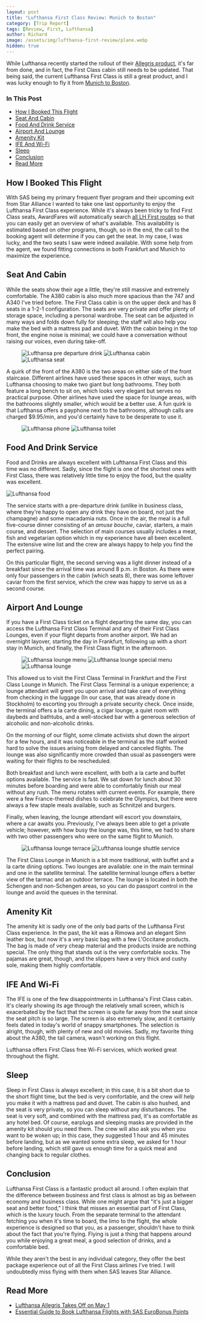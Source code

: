 ```yaml
---
layout: post
title: "Lufthansa First Class Review: Munich to Boston"
category: [Trip Report]
tags: [Review, First, Lufthansa]
author: Richard
image: /assets/img/lufthansa-first-review/plane.webp
hidden: true
---
```


While Lufthansa recently started the rollout of their [Allegris product](/lufthansa-allegris-first-flight), it's far from done, and in fact, the First Class cabin still needs to be updated. That being said, the current Lufthansa First Class is still a great product, and I was lucky enough to fly it from [Munich to Boston](https://awardfares.com/search?MUC.BOS.;c:first;a:LH).

### In This Post

- [How I Booked This Flight](#how-i-booked-this-flight)
- [Seat And Cabin](#seat-and-cabin)
- [Food And Drink Service](#food-and-drink-service)
- [Airport And Lounge](#airport-and-lounge)
- [Amenity Kit](#amenity-kit)
- [IFE And Wi-Fi](#ife-and-wi-fi)
- [Sleep](#sleep)
- [Conclusion](#conclusion)
- [Read More](#read-more)

## How I Booked This Flight

With SAS being my primary frequent flyer program and their upcoming exit from Star Alliance I wanted to take one last opportunity to enjoy the Lufthansa First Class experience. While it's always been tricky to find First Class seats, AwardFares will automatically search [all LH First routes](https://awardfares.com/search?..;c:first;a:LH;z:sas) so that you can easily get an overview of what's available. This availability is estimated based on other programs, though, so in the end, the call to the booking agent will determine if you can get the seat. In my case, I was lucky, and the two seats I saw were indeed available. With some help from the agent, we found fitting connections in both Frankfurt and Munich to maximize the experience.

## Seat And Cabin

While the seats show their age a little, they're still massive and extremely comfortable. The A380 cabin is also much more spacious than the 747 and A340 I've tried before. The First Class cabin is on the upper deck and has 8 seats in a 1-2-1 configuration. The seats are very private and offer plenty of storage space, including a personal wardrobe. The seat can be adjusted in many ways and folds down fully for sleeping; the staff will also help you make the bed with a mattress pad and duvet. With the cabin being in the top front, the engine noise is minimal; we could have a conversation without raising our voices, even during take-off.

<figure>
<img src="/assets/img/lufthansa-first-review/champagne.webp" alt="Lufthansa pre departure drink"/>
<img src="/assets/img/lufthansa-first-review/cabin.webp" alt="Lufthansa cabin"/>
<img src="/assets/img/lufthansa-first-review/seat.webp" alt="Lufthansa seat"/>
</figure>

A quirk of the front of the A380 is the two areas on either side of the front staircase. Different airlines have used these spaces in other ways, such as Lufthansa choosing to make two giant but long bathrooms. They both feature a long bench to sit on, which looks very elegant but serves no practical purpose. Other airlines have used the space for lounge areas, with the bathrooms slightly smaller, which would be a better use. A fun quirk is that Lufthansa offers a payphone next to the bathrooms, although calls are charged $9.95/min, and you'd certainly have to be desperate to use it.

<figure>
<img src="/assets/img/lufthansa-first-review/phone.webp" alt="Lufthansa phone"/>
<img src="/assets/img/lufthansa-first-review/toilet.webp" alt="Lufthansa toilet"/>
</figure>

## Food And Drink Service

Food and Drinks are always excellent with Lufthansa First Class and this time was no different. Sadly, since the flight is one of the shortest ones with First Class, there was relatively little time to enjoy the food, but the quality was excellent.

<img src="/assets/img/lufthansa-first-review/caviar.webp" alt="Lufthansa food"/>

The service starts with a pre-departure drink (unlike in business class, where they're happy to open any drink they have on board, not just the champagne) and some macadamia nuts. Once in the air, the meal is a full five-course dinner consisting of an *amuse bouche*, caviar, starters, a main course, and dessert. The selection of main courses usually includes a meat, fish and vegetarian option which in my experience have all been excellent. The extensive wine list and the crew are always happy to help you find the perfect pairing.

On this particular flight, the second serving was a light dinner instead of a breakfast since the arrival time was around 8 p.m. in Boston. As there were only four passengers in the cabin (which seats 8), there was some leftover caviar from the first service, which the crew was happy to serve us as a second course.

## Airport And Lounge

If you have a First Class ticket on a flight departing the same day, you can access the Lufthansa First Class Terminal and any of their First Class Lounges, even if your flight departs from another airport. We had an overnight layover, starting the day in Frankfurt, following up with a short stay in Munich, and finally, the First Class flight in the afternoon.

<figure>
<img src="/assets/img/lufthansa-first-review/lounge-menu.webp" alt="Lufthansa lounge menu"/>
<img src="/assets/img/lufthansa-first-review/special-menu.webp" alt="Lufthansa lounge special menu"/>
<img src="/assets/img/lufthansa-first-review/lounge.webp" alt="Lufthansa lounge"/>
</figure>

This allowed us to visit the First Class Terminal in Frankfurt and the First Class Lounge in Munich. The First Class Terminal is a unique experience; a lounge attendant will greet you upon arrival and take care of everything from checking in the luggage (In our case, that was already done in Stockholm) to escorting you through a private security check. Once inside, the terminal offers a la carte dining, a cigar lounge, a quiet room with daybeds and bathtubs, and a well-stocked bar with a generous selection of alcoholic and non-alcoholic drinks.

On the morning of our flight, some climate activists shut down the airport for a few hours, and it was noticeable in the terminal as the staff worked hard to solve the issues arising from delayed and canceled flights. The lounge was also significantly more crowded than usual as passengers were waiting for their flights to be rescheduled.

Both breakfast and lunch were excellent, with both a la carte and buffet options available. The service is fast. We sat down for lunch about 30 minutes before boarding and were able to comfortably finish our meal without any rush. The menu rotates with current events. For example, there were a few France-themed dishes to celebrate the Olympics, but there were always a few staple meals available, such as Schnitzel and burgers.

Finally, when leaving, the lounge attendant will escort you downstairs, where a car awaits you. Previously, I've always been able to get a private vehicle; however, with how busy the lounge was, this time, we had to share with two other passengers who were on the same flight to Munich.

<figure>
<img src="/assets/img/lufthansa-first-review/terrace.webp" alt="Lufthansa lounge terrace"/>
<img src="/assets/img/lufthansa-first-review/shuttle.webp" alt="Lufthansa lounge shuttle service"/>
</figure>

The First Class Lounge in Munich is a bit more traditional, with buffet and a la carte dining options. Two lounges are available: one in the main terminal and one in the satellite terminal. The satellite terminal lounge offers a better view of the tarmac and an outdoor terrace. The lounge is located in both the Schengen and non-Schengen areas, so you can do passport control in the lounge and avoid the queues in the terminal.

## Amenity Kit

The amenity kit is sadly one of the only bad parts of the Lufthansa First Class experience. In the past, the kit was a Rimowa and an elegant Sinn leather box, but now it's a very basic bag with a few L'Occitane products. The bag is made of very cheap material and the products inside are nothing special. The only thing that stands out is the very comfortable socks. The pajamas are great, though, and the slippers have a very thick and cushy sole, making them highly comfortable.

## IFE And Wi-Fi

The IFE is one of the few disappointments in Lufthansa's First Class cabin. It's clearly showing its age through the relatively small screen, which is exacerbated by the fact that the screen is quite far away from the seat since the seat pitch is so large. The screen is also extremely slow, and it certainly feels dated in today's world of snappy smartphones. The selection is alright, though, with plenty of new and old movies. Sadly, my favorite thing about the A380, the tail camera, wasn't working on this flight.

Lufthansa offers First Class free Wi-Fi services, which worked great throughout the flight.

## Sleep

Sleep in First Class is always excellent; in this case, it is a bit short due to the short flight time, but the bed is very comfortable, and the crew will help you make it with a mattress pad and duvet. The cabin is also hushed, and the seat is very private, so you can sleep without any disturbances. The seat is very soft, and combined with the mattress pad, it's as comfortable as any hotel bed. Of course, earplugs and sleeping masks are provided in the amenity kit should you need them. The crew will also ask you when you want to be woken up; in this case, they suggested 1 hour and 45 minutes before landing, but as we wanted some extra sleep, we asked for 1 hour before landing, which still gave us enough time for a quick meal and changing back to regular clothes.

## Conclusion

Lufthansa First Class is a fantastic product all around. I often explain that the difference between business and first class is almost as big as between economy and business class. While one might argue that "it's just a bigger seat and better food," I think that misses an essential part of First Class, which is the luxury touch. From the separate terminal to the attendant fetching you when it's time to board, the limo to the flight, the whole experience is designed so that you, as a passenger, shouldn't have to think about the fact that you're flying. Flying is just a thing that happens around you while enjoying a great meal, a good selection of drinks, and a comfortable bed.

While they aren't the best in any individual category, they offer the best package experience out of all the First Class airlines I've tried. I will undoubtedly miss flying with them when SAS leaves Star Alliance.

## Read More

- [Lufthansa Allegris Takes Off on May 1](/lufthansa-allegris-first-flight)
- [Essential Guide to Book Lufthansa Flights with SAS EuroBonus Points](/lufthansa-with-eurobonus-guide)

<script type="application/ld+json">
{
  "@context": "https://schema.org/",
  "@type": "Product",
  "name": "Lufthansa A380 First Class",
  "image": "https://blog.awardfares.com/assets/img/sas-business/plane.webp",
  "description": "Review of Lufthansa First Class Munich to Boston",
  "brand": {
    "@type": "Brand",
    "name": "Lufthansa"
  },
  "aggregateRating": {
    "@type": "AggregateRating",
    "ratingValue": "4.0",
    "bestRating": "5",
    "worstRating": "1",
    "ratingCount": "1",
    "reviewCount": "1"
  },
  "review": {
    "@type": "Review",
    "name": "Great service, excellent food",
    "reviewBody": "While aren't the best in any individual category, they offer by far the best package experience out of all the First Class airlines I've tried. I will certainly miss flying with them when SAS leaves Star Alliance.",
    "reviewRating": {
      "@type": "Rating",
      "ratingValue": "4.0",
      "bestRating": "5",
      "worstRating": "1"
    },
    "datePublished": "2024-08-02",
    "author": {"@type": "Person", "name": "Richard Simko"},
    "publisher": {"@type": "Organization", "name": "AwardFares"}
  }
}
</script>
